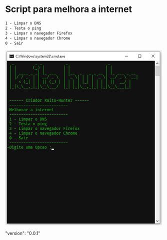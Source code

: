 # Script para melhora a internet

```
1 - Limpar o DNS
2 - Testa o ping
3 - Limpar o navegador Firefox
4 - Limpar o navegador Chrome
0 - Sair
```

![](Menu.png)

"version": "0.0.1"